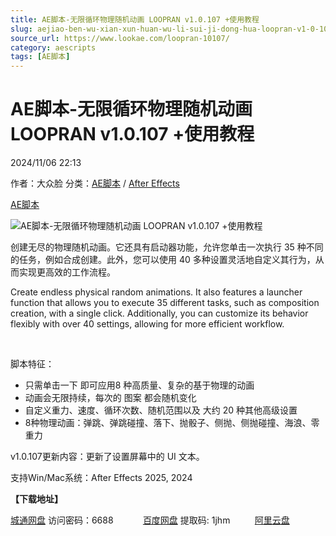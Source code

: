 ```yaml
---
title: AE脚本-无限循环物理随机动画 LOOPRAN v1.0.107 +使用教程
slug: aejiao-ben-wu-xian-xun-huan-wu-li-sui-ji-dong-hua-loopran-v1-0-107-shi-yong-jiao-cheng
source_url: https://www.lookae.com/loopran-10107/
category: aescripts
tags: [AE脚本]
---
```

# AE脚本-无限循环物理随机动画 LOOPRAN v1.0.107 +使用教程

2024/11/06 22:13

作者：大众脸
分类：[AE脚本](https://www.lookae.com/after-effects/aescripts/) / [After Effects](https://www.lookae.com/after-effects/)

[AE脚本](https://www.lookae.com/tag/ae%e8%84%9a%e6%9c%ac/)

![AE脚本-无限循环物理随机动画 LOOPRAN v1.0.107 +使用教程](https://www.lookae.com/wp-content/uploads/2024/10/LOOPRAN.jpg "AE脚本-无限循环物理随机动画 LOOPRAN v1.0.107 +使用教程-LookAE.com")

创建无尽的物理随机动画。它还具有启动器功能，允许您单击一次执行 35 种不同的任务，例如合成创建。此外，您可以使用 40 多种设置灵活地自定义其行为，从而实现更高效的工作流程。

Create endless physical random animations. It also features a launcher function that allows you to execute 35 different tasks, such as composition creation, with a single click. Additionally, you can customize its behavior flexibly with over 40 settings, allowing for more efficient workflow.

[﻿](https://cloud.video.taobao.com/play/u/null/p/1/e/6/t/1/488371111349.mp4)

脚本特征：

* 只需单击一下 即可应用8 种高质量、复杂的基于物理的动画
* 动画会无限持续，每次的 图案 都会随机变化
* 自定义重力、速度、循环次数、随机范围以及 大约 20 种其他高级设置
* 8种物理动画：弹跳、弹跳碰撞、落下、抛骰子、侧抛、侧抛碰撞、海浪、零重力

v1.0.107更新内容：更新了设置屏幕中的 UI 文本。

支持Win/Mac系统：After Effects 2025, 2024

**【下载地址】**

[城通网盘](https://url70.ctfile.com/f/2827370-1422166858-ad419d?p=4431) 访问密码：6688            [百度网盘](https://pan.baidu.com/s/1dfM01RAUtTAy25KnAQ3iqA?pwd=1jhm) 提取码: 1jhm          [阿里云盘](https://www.alipan.com/s/fn13u2eXvLA)
